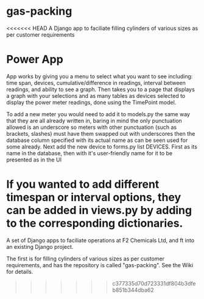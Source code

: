 # gas-packing
<<<<<<< HEAD
A Django app to faciliate filling cylinders of various sizes as per customer requirements

# Power App
App works by giving you a menu to select what you want to see including: time span, devices, cumulative/difference in readings, interval between readings, and ability to see a graph.
Then takes you to a page that displays a graph with your selections and as many tables as devices selected to display the power meter readings, done using the TimePoint model.

To add a new meter you would need to add it to models.py the same way that they are all already written in, baring in mind the only punctuation allowed is an underscore so meters with 
other punctuation (such as brackets, slashes) must have them swapped out with underscores then the database column specified with its actual name as can be seen used for some already.
Next add the new device to forms.py list DEVICES. First as its name in the database, then with it's user-friendly name for it to be presented as in the UI

If you wanted to add different timespan or interval options, they can be added in views.py by adding to the corresponding dictionaries.
=======
A set of Django apps to faciliate operations at F2 Chemicals Ltd, and ft into an existing Django project.

The first is for filling cylinders of various sizes as per customer requirements, and has the repository is called "gas-packing". See the Wiki for details.
>>>>>>> c377335d70d723331df804b3dfeb851b344dba62
